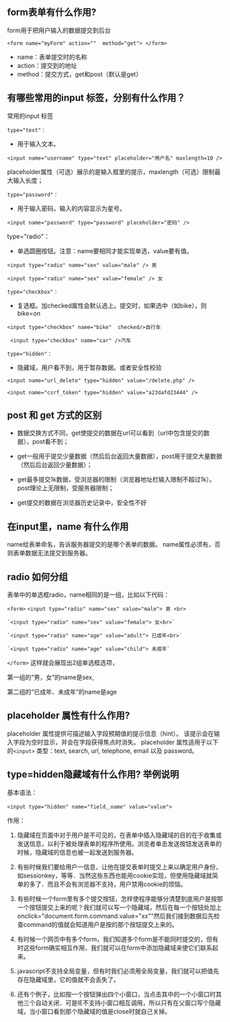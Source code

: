 form表单有什么作用?
---

form用于把用户输入的数据提交到后台

 `<form name="myForm" action=""  method="get"> </form>`
 
* name：表单提交时的名称
* action：提交到的地址
* method：提交方式，get和post（默认是get）

有哪些常用的input 标签，分别有什么作用？
---

常用的input 标签


`type="text"：`

* 用于输入文本。

 `<input name="username" type="text" placeholder="用户名" maxlength=10 />`
 
placeholder属性（可选）展示的是输入框里的提示，maxlength（可选）限制最大输入长度；

`type="password"：`

* 用于输入密码，输入的内容显示为星号。

`<input name="password" type="password" placeholder="密码" />`

type="radio"：
* 单选圆圈按钮。注意：name要相同才能实现单选，value要有值。

 `<input type="radio" name="sex" value="male" /> 男`
 
 `<input type="radio" name="sex" value="female" /> 女`
 
`type="checkbox"：`

* 复选框。加checked属性会默认选上。提交时，如果选中（如bike），则bike=on

 `<input type="checkbox" name="bike"  checked/>自行车`
 
` <input type="checkbox" name="car" />汽车`

`type="hidden"：`

* 隐藏域，用户看不到，用于暂存数据。或者安全性校验

`<input name="url_delete" type="hidden" value="/delete.php" />`

`<input name="csrf_token" type="hidden" value="a23dafd23444" />`


post 和 get 方式的区别
---

* 数据交换方式不同，get使提交的数据在url可以看到（url中包含提交的数据），post看不到；

* get一般用于提交少量数据（然后后台返回大量数据），post用于提交大量数据（然后后台返回少量数据）；

* get最多提交1k数据，受浏览器的限制（浏览器地址栏输入限制不超过1k）。post理论上无限制，受服务器限制；

* get提交的数据在浏览器历史记录中，安全性不好

在input里，name 有什么作用
---

name给表单命名，告诉服务器提交的是哪个表单的数据。
name属性必须有，否则表单数据无法提交到服务器。

radio 如何分组
---

表单中的单选框radio，name相同的是一组，比如以下代码：

  `<form>`
    `<input type="radio" name="sex" value="male"> 男 <br>`
    
    `<input type="radio" name="sex" value="female"> 女<br>`
    
    `<input type="radio" name="age" value="adult"> 已成年<br>`
    
    `<input type="radio" name="age" value="child"> 未成年`
    
  `</form>`
这样就会展现出2组单选框选项，

第一组的“男，女”的name是sex,

第二组的“已成年、未成年”的name是age


placeholder 属性有什么作用?
---

placeholder 属性提供可描述输入字段预期值的提示信息（hint）。
该提示会在输入字段为空时显示，并会在字段获得焦点时消失。
placeholder 属性适用于以下的`<input>` 类型：text, search, url, telephone, email 以及 password。

type=hidden隐藏域有什么作用? 举例说明
---

基本语法： 

`<input type="hidden" name="field＿name" value="value"> `

作用： 

1. 隐藏域在页面中对于用户是不可见的，在表单中插入隐藏域的目的在于收集或发送信息，以利于被处理表单的程序所使用。浏览者单击发送按钮发送表单的时候，隐藏域的信息也被一起发送到服务器。 

2. 有些时候我们要给用户一信息，让他在提交表单时提交上来以确定用户身份，如sessionkey，等等．当然这些东西也能用cookie实现，但使用隐藏域就简单的多了．而且不会有浏览器不支持，用户禁用cookie的烦恼。 

3. 有些时候一个form里有多个提交按钮，怎样使程序能够分清楚到底用户是按那一个按钮提交上来的呢？我们就可以写一个隐藏域，然后在每一个按钮处加上onclick="document.form.command.value="xx""然后我们接到数据后先检查command的值就会知道用户是按的那个按钮提交上来的。 

4. 有时候一个网页中有多个form，我们知道多个form是不能同时提交的，但有时这些form确实相互作用，我们就可以在form中添加隐藏域来使它们联系起来。 

5. javascript不支持全局变量，但有时我们必须用全局变量，我们就可以把值先存在隐藏域里，它的值就不会丢失了。 

6. 还有个例子，比如按一个按钮弹出四个小窗口，当点击其中的一个小窗口时其他三个自动关闭．可是IE不支持小窗口相互调用，所以只有在父窗口写个隐藏域，当小窗口看到那个隐藏域的值是close时就自己关掉。 


